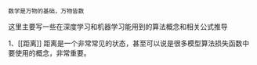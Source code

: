 	数学是万物的基础，万物皆数


这里主要写一些在深度学习和机器学习能用到的算法概念和相关公式推导


1、[[距离]]
	距离是一个非常常见的状态，甚至可以说是很多模型算法损失函数中要使用的概念，非常重要。